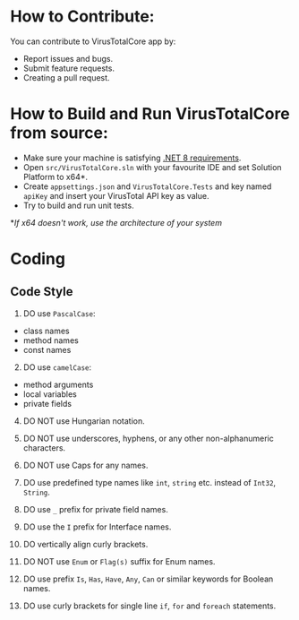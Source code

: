 # How to Contribute:

You can contribute to VirusTotalCore app by:
- Report issues and bugs.
- Submit feature requests.
- Creating a pull request.

# How to Build and Run VirusTotalCore from source:

* Make sure your machine is satisfying [.NET 8 requirements](https://github.com/dotnet/core/blob/main/release-notes/8.0/supported-os.md).
* Open `src/VirusTotalCore.sln` with your favourite IDE and set Solution Platform to x64*.
* Create `appsettings.json` and `VirusTotalCore.Tests` and key named `apiKey` and insert your VirusTotal API key as value.
* Try to build and run unit tests.

**If x64 doesn't work, use the architecture of your system*

# Coding

## Code Style

1. DO use `PascalCase`:
- class names
- method names
- const names

2. DO use `camelCase`:
- method arguments
- local variables
- private fields

4. DO NOT use Hungarian notation.

5. DO NOT use underscores, hyphens, or any other non-alphanumeric characters.

6. DO NOT use Caps for any names.

7. DO use predefined type names like `int`, `string` etc. instead of `Int32`, `String`.

8. DO use `_` prefix for private field names.

9. DO use the `I` prefix for Interface names.

10. DO vertically align curly brackets.

11. DO NOT use `Enum` or `Flag(s)` suffix for Enum names.

12. DO use prefix `Is`, `Has`, `Have`, `Any`, `Can` or similar keywords for Boolean names.

13. DO use curly brackets for single line `if`, `for` and `foreach` statements.
